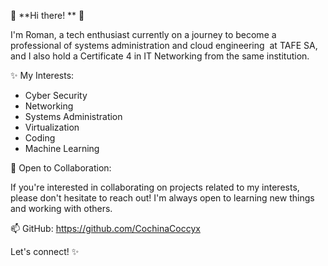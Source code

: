 👋 **Hi there! ** 👋

I'm Roman, a tech enthusiast currently on a journey to become a professional of systems administration and cloud engineering ️ at TAFE SA, and I also hold a Certificate 4 in IT Networking from the same institution.

✨ My Interests:

- Cyber Security
- Networking
- Systems Administration
- Virtualization
- Coding
- Machine Learning

👀 Open to Collaboration: 

If you're interested in collaborating on projects related to my interests, please don't hesitate to reach out!  I'm always open to learning new things and working with others.

📫 GitHub: https://github.com/CochinaCoccyx

Let's connect! ✨
